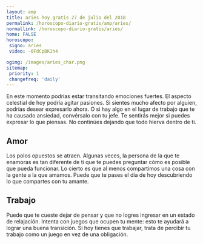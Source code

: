 ```yaml
---
layout: amp
title: aries hoy gratis 27 de julio del 2018 
permalink: /horoscopo-diario-gratis/amp/aries/
normallink: /horoscopo-diario-gratis/aries/
home: FALSE
horoscopo:
 signo: aries
 video: -0FdCpBK1h4

ogimg: /images/aries_char.png
sitemap:
 priority: 1
 changefreq: 'daily'
---
```



En este momento podrías estar transitando emociones fuertes. El aspecto celestial de hoy podría agitar pasiones. Si sientes mucho afecto por alguien, podrías desear expresarlo ahora. O si hay algo en el lugar de trabajo que te ha causado ansiedad, convérsalo con tu jefe. Te sentirás mejor si puedes expresar lo que piensas. No continúes dejando que todo hierva dentro de ti.

## Amor

Los polos opuestos se atraen. Algunas veces, la persona de la que te enamoras es tan diferente de ti que te puedes preguntar cómo es posible que pueda funcionar. Lo cierto es que al menos compartimos una cosa con la gente a la que amamos. Puede que te pases el día de hoy descubriendo lo que compartes con tu amante.

## Trabajo

Puede que te cueste dejar de pensar y que no logres ingresar en un estado de relajación. Intenta con juegos que ocupen tu mente: esto te ayudará a lograr una buena transición. Si hoy tienes que trabajar, trata de percibir tu trabajo como un juego en vez de una obligación.